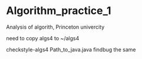 Algorithm_practice_1
====================

Analysis of algorith, Princeton univercity

need to copy algs4 to ~/algs4

checkstyle-algs4 Path_to_java.java
findbug the same

